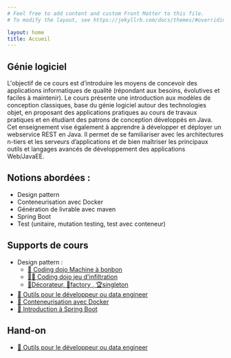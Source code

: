 ```yaml
---
# Feel free to add content and custom Front Matter to this file.
# To modify the layout, see https://jekyllrb.com/docs/themes/#overriding-theme-defaults

layout: home
title: Accueil
---
```


## Génie logiciel
L'objectif de ce cours est d’introduire les moyens de concevoir des applications informatiques de qualité (répondant aux besoins, évolutives et faciles à maintenir).
Le cours présente une introduction aux modèles de conception classiques, base du génie logiciel autour des technologies objet, en proposant des applications pratiques au cours de travaux pratiques et en étudiant des patrons de conception développés en Java. Cet enseignement vise également à apprendre à développer et déployer un webservice REST en Java. Il permet de se familiariser avec les architectures n-tiers et les serveurs d’applications et de bien maîtriser les principaux outils et langages avancés de développement des applications Web/JavaEE.

## Notions abordées :

- Design pattern
- Conteneurisation avec Docker
- Génération de livrable avec maven
- Spring Boot
- Test (unitaire, mutation testing, test avec conteneur)


## Supports de cours

- Design pattern :
  - [🍬 Coding dojo Machine à bonbon](lectures/coding%20dojo%201.html)
  - [🐱‍👤 Coding dojo jeu d'infiltration](lectures/coding%20dojo%202.html)
  - [🧁Décorateur, 🍕factory , 🏆singleton](lectures/decorateur.html)
- [🧰 Outils pour le développeur ou data engineer](lectures/outils_dev.html)
- [🐳 Conteneurisation avec Docker](lectures/docker.html)
- [🍃 Introduction à Spring Boot](lectures/spring_boot.html)

## Hand-on
- [🧰 Outils pour le développeur ou data engineer](hands-on/hands-on-outil-dev.html)